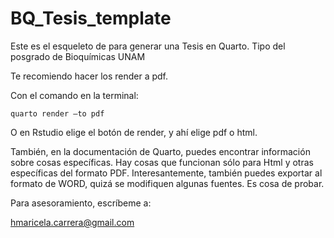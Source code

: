 # BQ_Tesis_template
Este es el esqueleto de para generar una Tesis en Quarto. Tipo del posgrado de Bioquímicas UNAM

Te recomiendo hacer los render a pdf. 

Con el comando en la terminal: 

`quarto render —to pdf`

O en Rstudio elige el botón de render, y ahí elige pdf o html.

También, en la documentación de Quarto, puedes encontrar información sobre cosas específicas. 
Hay cosas que funcionan sólo para Html y otras específicas del formato PDF. 
Interesantemente, también puedes exportar al formato de WORD, quizá se modifiquen algunas fuentes. 
Es cosa de probar. 

Para asesoramiento, escríbeme a: 

hmaricela.carrera@gmail.com
